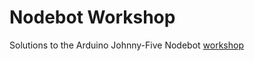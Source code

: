 # Nodebot Workshop
Solutions to the Arduino Johnny-Five Nodebot [workshop](https://www.npmjs.com/package/nodebot-workshop)


